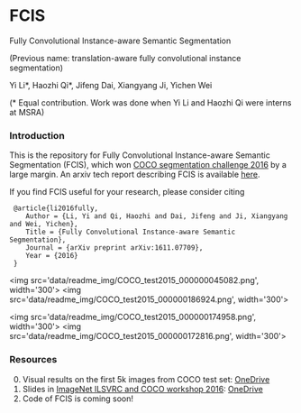 # FCIS
Fully Convolutional Instance-aware Semantic Segmentation

(Previous name: translation-aware fully convolutional instance segmentation)

Yi Li\*, Haozhi Qi\*, Jifeng Dai, Xiangyang Ji, Yichen Wei

(\* Equal contribution. Work was done when Yi Li and Haozhi Qi were interns at MSRA)

### Introduction

This is the repository for Fully Convolutional Instance-aware Semantic Segmentation
 (FCIS), which won [COCO segmentation challenge 2016](http://mscoco.org/dataset/#detections-challenge2016) by a large margin. An arxiv tech report describing FCIS is available [here](https://arxiv.org/abs/1611.07709).
 
 If you find FCIS useful for your research, please consider citing
 
     @article{li2016fully,
        Author = {Li, Yi and Qi, Haozhi and Dai, Jifeng and Ji, Xiangyang and Wei, Yichen},
        Title = {Fully Convolutional Instance-aware Semantic Segmentation},
        Journal = {arXiv preprint arXiv:1611.07709},
        Year = {2016}
     }

<img src='data/readme_img/COCO_test2015_000000045082.png', width='300'>
<img src='data/readme_img/COCO_test2015_000000186924.png', width='300'>

<img src='data/readme_img/COCO_test2015_000000174958.png', width='300'>
<img src='data/readme_img/COCO_test2015_000000172816.png', width='300'>

### Resources

0. Visual results on the first 5k images from COCO test set: [OneDrive](https://onedrive.live.com/?authkey=%21ABB_CV2zvCEoNK0&id=F371D9563727B96F%2192190&cid=F371D9563727B96F)
0. Slides in [ImageNet ILSVRC and COCO workshop 2016](http://image-net.org/challenges/ilsvrc+coco2016): [OneDrive](https://onedrive.live.com/?cid=f371d9563727b96f&id=F371D9563727B96F%2197213&authkey=%21AEYOyOirjIutSVk)
0. Code of FCIS is coming soon!


